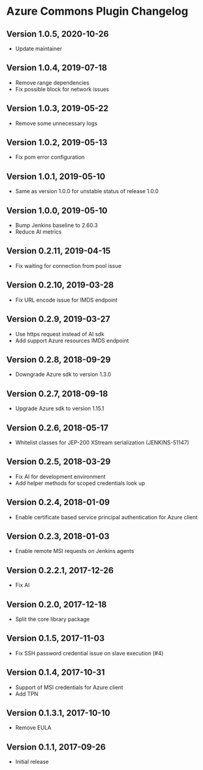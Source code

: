 # Azure Commons Plugin Changelog

## Version 1.0.5, 2020-10-26
* Update maintainer

## Version 1.0.4, 2019-07-18
* Remove range dependencies
* Fix possible block for network issues

## Version 1.0.3, 2019-05-22
* Remove some unnecessary logs

## Version 1.0.2, 2019-05-13
* Fix pom error configuration

## Version 1.0.1, 2019-05-10
* Same as version 1.0.0 for unstable status of release 1.0.0

## Version 1.0.0, 2019-05-10
* Bump Jenkins baseline to 2.60.3
* Reduce AI metrics

## Version 0.2.11, 2019-04-15
* Fix waiting for connection from pool issue

## Version 0.2.10, 2019-03-28
* Fix URL encode issue for IMDS endpoint

## Version 0.2.9, 2019-03-27
* Use https request instead of AI sdk
* Add support Azure resources IMDS endpoint

## Version 0.2.8, 2018-09-29
* Downgrade Azure sdk to version 1.3.0

## Version 0.2.7, 2018-09-18
* Upgrade Azure sdk to version 1.15.1

## Version 0.2.6, 2018-05-17
* Whitelist classes for JEP-200 XStream serialization (JENKINS-51147)

## Version 0.2.5, 2018-03-29
* Fix AI for development environment
* Add helper methods for scoped credentials look up

## Version 0.2.4, 2018-01-09
* Enable certificate based service principal authentication for Azure client

## Version 0.2.3, 2018-01-03
* Enable remote MSI requests on Jenkins agents

## Version 0.2.2.1, 2017-12-26
* Fix AI

## Version 0.2.0, 2017-12-18
* Split the core library package

## Version 0.1.5, 2017-11-03
* Fix SSH password credential issue on slave execution (#4)

## Version 0.1.4, 2017-10-31
* Support of MSI credentials for Azure client
* Add TPN

## Version 0.1.3.1, 2017-10-10
* Remove EULA

## Version 0.1.1, 2017-09-26
* Initial release

